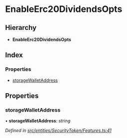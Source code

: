 # EnableErc20DividendsOpts

## Hierarchy

* **EnableErc20DividendsOpts**

## Index

### Properties

* [storageWalletAddress](../interfaces/_entities_securitytoken_features_.enableerc20dividendsopts.md#storagewalletaddress)

## Properties

### storageWalletAddress

• **storageWalletAddress**: _string_

_Defined in_ [_src/entities/SecurityToken/Features.ts:41_](https://github.com/PolymathNetwork/polymath-sdk/blob/e8bbc1e/src/entities/SecurityToken/Features.ts#L41)

